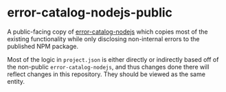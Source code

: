 # error-catalog-nodejs-public

A public-facing copy of [error-catalog-nodejs](../error-catalog-nodejs) which copies most of the existing functionality
while only disclosing non-internal errors to the published NPM package.

Most of the logic in `project.json` is either directly or indirectly based off of the non-public `error-catalog-nodejs`,
and thus changes done there will reflect changes in this repository. They should be viewed as the same entity.
